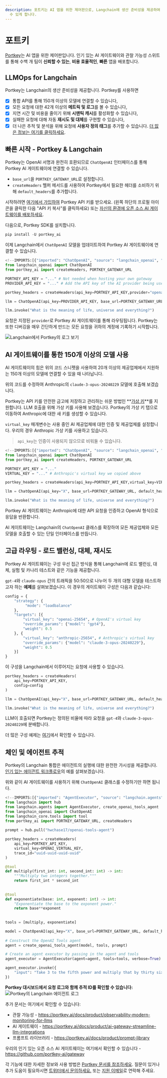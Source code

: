 ```yaml
---
description: 포트키는 AI 앱을 위한 제어판으로, Langchain에 생산 준비성을 제공하여 신뢰성 있고 비용 효율적인 앱을 빠르게 배포할
  수 있게 합니다.
---
```


# 포트키

[Portkey](https://portkey.ai)는 AI 앱을 위한 제어판입니다. 인기 있는 AI 게이트웨이와 관찰 가능성 스위트를 통해 수백 개 팀이 **신뢰할 수 있는**, **비용 효율적인**, **빠른** 앱을 배포합니다.

## LLMOps for Langchain

Portkey는 Langchain의 생산 준비성을 제공합니다. Portkey를 사용하면 
- [x] 통합 API를 통해 150개 이상의 모델에 연결할 수 있습니다,
- [x] 모든 요청에 대한 42개 이상의 **메트릭 및 로그**를 볼 수 있습니다,
- [x] 지연 시간 및 비용을 줄이기 위해 **시맨틱 캐시**를 활성화할 수 있습니다,
- [x] 실패한 요청에 대해 자동 **재시도 및 대체**를 구현할 수 있습니다,
- [x] 더 나은 추적 및 분석을 위해 요청에 **사용자 정의 태그**를 추가할 수 있습니다. [더 많은 정보는 여기를 클릭하세요](https://portkey.ai/docs).

## 빠른 시작 - Portkey & Langchain
Portkey는 OpenAI 서명과 완전히 호환되므로 `ChatOpenAI` 인터페이스를 통해 Portkey AI 게이트웨이에 연결할 수 있습니다.

- `base_url`을 `PORTKEY_GATEWAY_URL`로 설정합니다.
- `createHeaders` 헬퍼 메서드를 사용하여 Portkey에서 필요한 헤더를 소비하기 위해 `default_headers`를 추가합니다.

시작하려면 [여기에서 가입하여](https://app.portkey.ai/signup) Portkey API 키를 받으세요. (왼쪽 하단의 프로필 아이콘을 클릭한 다음 "API 키 복사"를 클릭하세요) 또는 [자신의 환경에 오픈 소스 AI 게이트웨이를 배포하세요](https://github.com/Portkey-AI/gateway/blob/main/docs/installation-deployments.md).

다음으로, Portkey SDK를 설치합니다.
```python
pip install -U portkey_ai
```


이제 Langchain에서 `ChatOpenAI` 모델을 업데이트하여 Portkey AI 게이트웨이에 연결할 수 있습니다.
```python
<!--IMPORTS:[{"imported": "ChatOpenAI", "source": "langchain_openai", "docs": "https://api.python.langchain.com/en/latest/chat_models/langchain_openai.chat_models.base.ChatOpenAI.html", "title": "Portkey"}]-->
from langchain_openai import ChatOpenAI
from portkey_ai import createHeaders, PORTKEY_GATEWAY_URL

PORTKEY_API_KEY = "..." # Not needed when hosting your own gateway
PROVIDER_API_KEY = "..." # Add the API key of the AI provider being used 

portkey_headers = createHeaders(api_key=PORTKEY_API_KEY,provider="openai")

llm = ChatOpenAI(api_key=PROVIDER_API_KEY, base_url=PORTKEY_GATEWAY_URL, default_headers=portkey_headers)

llm.invoke("What is the meaning of life, universe and everything?")
```


요청은 지정된 `provider`로 Portkey AI 게이트웨이를 통해 라우팅됩니다. Portkey는 또한 디버깅을 매우 간단하게 만드는 모든 요청을 귀하의 계정에 기록하기 시작합니다.

![Langchain에서 Portkey의 로그 보기](https://assets.portkey.ai/docs/langchain-logs.gif)

## AI 게이트웨이를 통한 150개 이상의 모델 사용
AI 게이트웨이의 힘은 위의 코드 스니펫을 사용하여 20개 이상의 제공업체에서 지원하는 150개 이상의 모델에 연결할 수 있을 때 나타납니다.

위의 코드를 수정하여 Anthropic의 `claude-3-opus-20240229` 모델에 호출해 보겠습니다.

Portkey는 API 키를 안전한 금고에 저장하고 관리하는 쉬운 방법인 **[가상 키](https://docs.portkey.ai/docs/product/ai-gateway-streamline-llm-integrations/virtual-keys)**를 지원합니다. LLM 호출을 위해 가상 키를 사용해 보겠습니다. Portkey의 가상 키 탭으로 이동하여 Anthropic에 대한 새 키를 생성할 수 있습니다.

`virtual_key` 매개변수는 사용 중인 AI 제공업체에 대한 인증 및 제공업체를 설정합니다. 우리의 경우 Anthropic 가상 키를 사용하고 있습니다.

> `api_key`는 인증이 사용되지 않으므로 비워둘 수 있습니다.

```python
<!--IMPORTS:[{"imported": "ChatOpenAI", "source": "langchain_openai", "docs": "https://api.python.langchain.com/en/latest/chat_models/langchain_openai.chat_models.base.ChatOpenAI.html", "title": "Portkey"}]-->
from langchain_openai import ChatOpenAI
from portkey_ai import createHeaders, PORTKEY_GATEWAY_URL

PORTKEY_API_KEY = "..."
VIRTUAL_KEY = "..." # Anthropic's virtual key we copied above

portkey_headers = createHeaders(api_key=PORTKEY_API_KEY,virtual_key=VIRTUAL_KEY)

llm = ChatOpenAI(api_key="X", base_url=PORTKEY_GATEWAY_URL, default_headers=portkey_headers, model="claude-3-opus-20240229")

llm.invoke("What is the meaning of life, universe and everything?")
```


Portkey AI 게이트웨이는 Anthropic에 대한 API 요청을 인증하고 OpenAI 형식으로 응답을 반환합니다.

AI 게이트웨이는 Langchain의 `ChatOpenAI` 클래스를 확장하여 모든 제공업체와 모든 모델을 호출할 수 있는 단일 인터페이스를 만듭니다.

## 고급 라우팅 - 로드 밸런싱, 대체, 재시도
Portkey AI 게이트웨이는 구성 우선 접근 방식을 통해 Langchain에 로드 밸런싱, 대체, 실험 및 카나리 테스트와 같은 기능을 제공합니다.

`gpt-4`와 `claude-opus` 간의 트래픽을 50:50으로 나누어 두 개의 대형 모델을 테스트하고자 하는 **예제**를 살펴보겠습니다. 이 경우의 게이트웨이 구성은 다음과 같습니다:

```python
config = {
    "strategy": {
         "mode": "loadbalance"
    },
    "targets": [{
        "virtual_key": "openai-25654", # OpenAI's virtual key
        "override_params": {"model": "gpt4"},
        "weight": 0.5
    }, {
        "virtual_key": "anthropic-25654", # Anthropic's virtual key
        "override_params": {"model": "claude-3-opus-20240229"},
        "weight": 0.5
    }]
}
```


이 구성을 Langchain에서 이루어지는 요청에 사용할 수 있습니다.

```python
portkey_headers = createHeaders(
    api_key=PORTKEY_API_KEY,
    config=config
)

llm = ChatOpenAI(api_key="X", base_url=PORTKEY_GATEWAY_URL, default_headers=portkey_headers)

llm.invoke("What is the meaning of life, universe and everything?")
```


LLM이 호출되면 Portkey는 정의된 비율에 따라 요청을 `gpt-4`와 `claude-3-opus-20240229`에 분배합니다.

더 많은 구성 예제는 [여기](https://docs.portkey.ai/docs/api-reference/config-object#examples)에서 확인할 수 있습니다.

## **체인 및 에이전트 추적**

Portkey의 Langchain 통합은 에이전트의 실행에 대한 완전한 가시성을 제공합니다. [인기 있는 에이전트 워크플로우](https://python.langchain.com/docs/use_cases/tool_use/quickstart/#agents)의 예를 살펴보겠습니다.

위와 같이 AI 게이트웨이를 사용하기 위해 `ChatOpenAI` 클래스를 수정하기만 하면 됩니다.

```python
<!--IMPORTS:[{"imported": "AgentExecutor", "source": "langchain.agents", "docs": "https://api.python.langchain.com/en/latest/agents/langchain.agents.agent.AgentExecutor.html", "title": "Portkey"}, {"imported": "create_openai_tools_agent", "source": "langchain.agents", "docs": "https://api.python.langchain.com/en/latest/agents/langchain.agents.openai_tools.base.create_openai_tools_agent.html", "title": "Portkey"}, {"imported": "ChatOpenAI", "source": "langchain_openai", "docs": "https://api.python.langchain.com/en/latest/chat_models/langchain_openai.chat_models.base.ChatOpenAI.html", "title": "Portkey"}, {"imported": "tool", "source": "langchain_core.tools", "docs": "https://api.python.langchain.com/en/latest/tools/langchain_core.tools.convert.tool.html", "title": "Portkey"}]-->
from langchain import hub  
from langchain.agents import AgentExecutor, create_openai_tools_agent  
from langchain_openai import ChatOpenAI
from langchain_core.tools import tool
from portkey_ai import PORTKEY_GATEWAY_URL, createHeaders
 
prompt = hub.pull("hwchase17/openai-tools-agent")

portkey_headers = createHeaders(
    api_key=PORTKEY_API_KEY,
    virtual_key=OPENAI_VIRTUAL_KEY,
    trace_id="uuid-uuid-uuid-uuid"
)

@tool
def multiply(first_int: int, second_int: int) -> int:
    """Multiply two integers together."""
    return first_int * second_int
  
  
@tool  
def exponentiate(base: int, exponent: int) -> int:  
    "Exponentiate the base to the exponent power."  
    return base**exponent  
  
  
tools = [multiply, exponentiate]

model = ChatOpenAI(api_key="X", base_url=PORTKEY_GATEWAY_URL, default_headers=portkey_headers, temperature=0)
  
# Construct the OpenAI Tools agent  
agent = create_openai_tools_agent(model, tools, prompt)

# Create an agent executor by passing in the agent and tools
agent_executor = AgentExecutor(agent=agent, tools=tools, verbose=True)

agent_executor.invoke({
    "input": "Take 3 to the fifth power and multiply that by thirty six, then square the result"
})
```


**Portkey 대시보드에서 요청 로그와 함께 추적 ID를 확인할 수 있습니다:**
![Portkey의 Langchain 에이전트 로그](https://assets.portkey.ai/docs/agent_tracing.gif)

추가 문서는 여기에서 확인할 수 있습니다:
- 관찰 가능성 - https://portkey.ai/docs/product/observability-modern-monitoring-for-llms
- AI 게이트웨이 - https://portkey.ai/docs/product/ai-gateway-streamline-llm-integrations
- 프롬프트 라이브러리 - https://portkey.ai/docs/product/prompt-library

우리의 인기 있는 오픈 소스 AI 게이트웨이는 여기에서 확인할 수 있습니다 - https://github.com/portkey-ai/gateway

각 기능에 대한 자세한 정보와 사용 방법은 [Portkey 문서를 참조하세요](https://portkey.ai/docs). 질문이 있거나 추가 도움이 필요하시면 [트위터에서 문의하세요.](https://twitter.com/portkeyai) 또는 [지원 이메일](mailto:hello@portkey.ai)로 연락해 주세요.